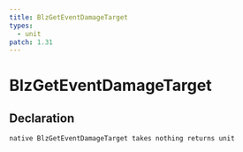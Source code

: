 ```yaml
---
title: BlzGetEventDamageTarget
types:
  - unit
patch: 1.31
---
```


# BlzGetEventDamageTarget

## Declaration

```
native BlzGetEventDamageTarget takes nothing returns unit
```